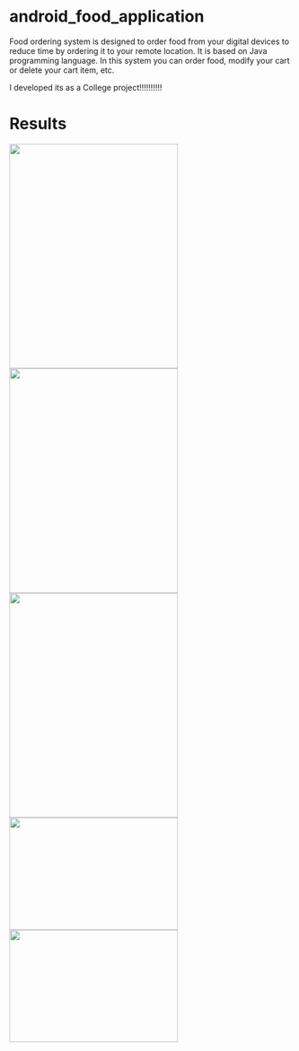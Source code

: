 # android_food_application
Food ordering system is designed to order food from your digital devices to reduce time by ordering it to your remote location.
It is based on Java programming language.
In this system you can order food, modify your cart or delete your cart item, etc.

I developed its as a College project!!!!!!!!!!

# Results
<img src="https://github.com/devdasamale/android_food_application/assets/100094659/512e921a-f7ec-4395-97df-d41481ad0ff4" width=300 height=400>

<img src="https://github.com/devdasamale/android_food_application/assets/100094659/ef3b3137-7de5-43ca-ab1a-64acf4fde404" width=300 height=400>

<img src="https://github.com/devdasamale/android_food_application/assets/100094659/2c067a41-bca9-4fdf-8176-643c03557d42" width=300 height=400>

<img src="https://github.com/devdasamale/android_food_application/assets/100094659/202a87e7-2962-49a2-b162-945aca771e61" width=300 height=200>

<img src="https://github.com/devdasamale/android_food_application/assets/100094659/688aa51d-5efa-4e90-a57e-1cc55f62ade9" width=300 height=200>











